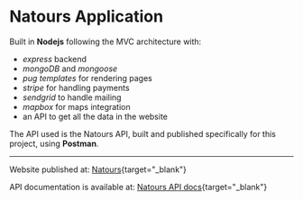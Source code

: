 # Natours Application

Built in **Nodejs** following the MVC architecture with:

- _express_ backend
- _mongoDB_ and _mongoose_
- _pug templates_ for rendering pages
- _stripe_ for handling payments
- _sendgrid_ to handle mailing
- _mapbox_ for maps integration
- an API to get all the data in the website

The API used is the Natours API, built and published specifically for this project, using **Postman**.

---

Website published at: [Natours]("https://natours-vinay.herokuapp.com/"){target="_blank"}

API documentation is available at: [Natours API docs]("https://documenter.getpostman.com/view/13583598/TVzSiwJj"){target="_blank"}
